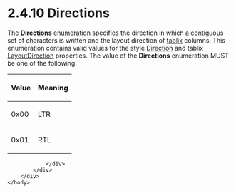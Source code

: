 <html dir="LTR" xmlns:mshelp="http://msdn.microsoft.com/mshelp" xmlns:ddue="http://ddue.schemas.microsoft.com/authoring/2003/5" xmlns:xlink="http://www.w3.org/1999/xlink" xmlns:tool="http://www.microsoft.com/tooltip">
    <head>
        <meta http-equiv="Content-Type" content="text/html; CHARSET=utf-8"></meta>
        <meta name="save" content="history"></meta>
        <title>2.4.10 Directions</title>
        <xml>
            <mshelp:toctitle title="2.4.10 Directions"></mshelp:toctitle>
            <mshelp:rltitle title="[MS-RPL]: Directions"></mshelp:rltitle>
            <mshelp:keyword index="A" term="35c3d4dd-dc15-4e61-a4d9-7b45896a7ab6"></mshelp:keyword>
            <mshelp:attr name="DCSext.ContentType" value="open specification"></mshelp:attr>
            <mshelp:attr name="AssetID" value="35c3d4dd-dc15-4e61-a4d9-7b45896a7ab6"></mshelp:attr>
            <mshelp:attr name="TopicType" value="kbRef"></mshelp:attr>
            <mshelp:attr name="DCSext.Title" value="[MS-RPL]: Directions" />
        </xml>
    </head>
    <body>
        <div id="header">
            <h1 class="heading">2.4.10 Directions</h1>
        </div>
        <div id="mainSection">
            <div id="mainBody">
                <div id="allHistory" class="saveHistory"></div>
                <div id="sectionSection0" class="section" name="collapseableSection">
                    

<p>The <b>Directions</b> <a href="75ae48f7-746b-4b41-919c-6699fa28b3ef.html#gt_846463b5-421c-4d6b-8d82-79d44db666fa">enumeration</a> specifies the
direction in which a contiguous set of characters is written and the layout
direction of <a href="75ae48f7-746b-4b41-919c-6699fa28b3ef.html#gt_f9f5d4be-2a9e-4556-90f6-d4ed1678f0b4">tablix</a>
columns. This enumeration contains valid values for the style <a href="0a731839-a31b-44f6-b8d3-27bfad91f247.html">Direction</a> and tablix <a href="8a4b0caa-0ddd-45d0-a9cd-6ead08e8a592.html">LayoutDirection</a>
properties. The value of the <b>Directions</b> enumeration MUST be one of the
following.</p>

<table>
 <thead>
  <tr>
   <th>
   <p>Value</p>
   </th>
   <th>
   <p>Meaning</p>
   </th>
  </tr>
 </thead>
 <tr>
  <td>
  <p>0x00</p>
  </td>
  <td>
  <p>LTR</p>
  </td>
 </tr>
 <tr>
  <td>
  <p>0x01</p>
  </td>
  <td>
  <p>RTL</p>
  </td>
 </tr>
</table>

<p> </p>


                </div>
            </div>
        </div>
    </body>
</html>